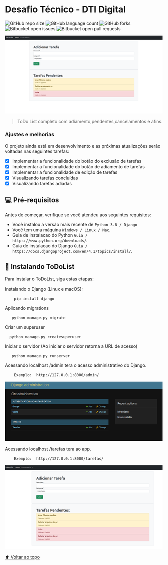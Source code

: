 # Desafio Técnico - DTI Digital

<!---Esses são exemplos. Veja https://shields.io para outras pessoas ou para personalizar este conjunto de escudos. Você pode querer incluir dependências, status do projeto e informações de licença aqui--->

![GitHub repo size](https://img.shields.io/github/repo-size/lucvieirasi/challengeDti?style=for-the-badge)
![GitHub language count](https://img.shields.io/github/languages/count/lucvieirasi/challengeDti?style=for-the-badge)
![GitHub forks](https://img.shields.io/github/forks/lucvieirasi/challengeDti?style=for-the-badge)
![Bitbucket open issues](https://img.shields.io/bitbucket/issues/lucvieirasi/challengeDti?style=for-the-badge)
![Bitbucket open pull requests](https://img.shields.io/bitbucket/pr-raw/lucvieirasi/challengeDti?style=for-the-badge)

<img src="readmeassets/tela1.png" alt="Tela Principal">

> ToDo List completo com adiamento,pendentes,cancelamentos e afins.

### Ajustes e melhorias

O projeto ainda está em desenvolvimento e as próximas atualizações serão voltadas nas seguintes tarefas:

- [x] Implementar a funcionalidade do botão do exclusão de tarefas
- [x] Implementar a funcionalidade do botão de adiamento de tarefas
- [x] Implementar a funcionalidade de edição de tarefas
- [x] Visualizando tarefas concluídas
- [x] Visualizando tarefas adiadas

## 💻 Pré-requisitos

Antes de começar, verifique se você atendeu aos seguintes requisitos:
<!---Estes são apenas requisitos de exemplo. Adicionar, duplicar ou remover conforme necessário--->
* Você instalou a versão mais recente de `Python 3.8 / Django `
* Você tem uma máquina `Windows / Linux / Mac`.
* Guia de instalacao do Python `Guia / https://www.python.org/downloads/`.
* Guia de instalacao do Django `Guia / https://docs.djangoproject.com/en/4.1/topics/install/`.

## 🚀 Instalando ToDoList

Para instalar o ToDoList, siga estas etapas:

Instalando o Django (Linux e macOS):
```
    pip install django
```


Aplicando migrations
```
   python manage.py migrate
```

Criar um superuser
```
  python manage.py createsuperuser
```

Iniciar o servidor  (Ao iniciar o servidor retorna a URL de acesso)
```
   python manage.py runserver
```

 Acessando localhost /admin  tera o acesso administrativo do Django.
```
    Exemplo:  http://127.0.0.1:8000/admin/
```
<img src="readmeassets/tela2.png" alt="Tela Principal">

 Acessando localhost /tarefas  tera ao app.
```
    Exemplo:  http://127.0.0.1:8000/tarefas/
```
<img src="readmeassets/tela3.png" alt="Tela Principal">

[⬆ Voltar ao topo](#nome-do-projeto)<br>
